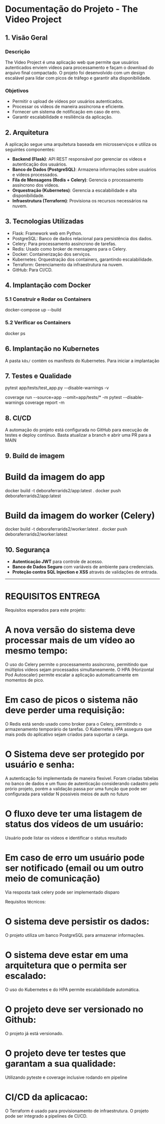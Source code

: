 # Documentação do Projeto - The Video Project

## 1. Visão Geral

### Descrição
The Video Project é uma aplicação web que permite que usuários autenticados enviem vídeos para processamento e façam o download do arquivo final compactado. O projeto foi desenvolvido com um design escalável para lidar com picos de tráfego e garantir alta disponibilidade.

### Objetivos
- Permitir o upload de vídeos por usuários autenticados.
- Processar os vídeos de maneira assíncrona e eficiente.
- Fornecer um sistema de notificação em caso de erro.
- Garantir escalabilidade e resiliência da aplicação.

## 2. Arquitetura

A aplicação segue uma arquitetura baseada em microsserviços e utiliza os seguintes componentes:

- **Backend (Flask)**: API REST responsável por gerenciar os vídeos e autenticação dos usuários.
- **Banco de Dados (PostgreSQL)**: Armazena informações sobre usuários e vídeos processados.
- **Fila de Mensagens (Redis + Celery)**: Gerencia o processamento assíncrono dos vídeos.
- **Orquestração (Kubernetes)**: Gerencia a escalabilidade e alta disponibilidade.
- **Infraestrutura (Terraform)**: Provisiona os recursos necessários na nuvem.

## 3. Tecnologias Utilizadas

- Flask: Framework web em Python.
- PostgreSQL: Banco de dados relacional para persistência dos dados.
- Celery: Para processamento assíncrono de tarefas.
- Redis: Usado como broker de mensagens para o Celery.
- Docker: Containerização dos serviços.
- Kubernetes: Orquestração dos containers, garantindo escalabilidade.
- Terraform: Gerenciamento da infraestrutura na nuvem.
- GitHub: Para CI/CD.

## 4. Implantação com Docker

### 5.1 Construir e Rodar os Containers
docker-compose up --build

### 5.2 Verificar os Containers
docker ps

## 6. Implantação no Kubernetes
A pasta `k8s/` contém os manifests do Kubernetes. Para iniciar a implantação


## 7. Testes e Qualidade
pytest app/tests/test_app.py --disable-warnings -v

coverage run --source=app --omit=app/tests/* -m pytest --disable-warnings
coverage report -m

## 8. CI/CD

A automação do projeto está configurada no GitHub para execução de testes e deploy contínuo. Basta atualizar a branch e abrir uma PR para a MAIN

## 9. Build de imagem

# Build da imagem do app
docker build -t deboraferrarids2/app:latest .
docker push deboraferrarids2/app:latest

# Build da imagem do worker (Celery)
docker build -t deboraferrarids2/worker:latest .
docker push deboraferrarids2/worker:latest

## 10. Segurança

- **Autenticação JWT** para controle de acesso.
- **Banco de Dados Seguro** com variáveis de ambiente para credenciais.
- **Proteção contra SQL Injection e XSS** através de validações de entrada.


------------------------------------

# REQUISITOS ENTREGA

Requisitos esperados para este projeto:

# A nova versão do sistema deve processar mais de um vídeo ao mesmo tempo: 
O uso do Celery permite o processamento assíncrono, permitindo que múltiplos vídeos sejam processados simultaneamente. O HPA (Horizontal Pod Autoscaler) permite escalar a aplicação automaticamente em momentos de pico.

# Em caso de picos o sistema não deve perder uma requisição: 
O Redis está sendo usado como broker para o Celery, permitindo o armazenamento temporário de tarefas.
O Kubernetes HPA assegura que mais pods do aplicativo sejam criados para suportar a carga.

# O Sistema deve ser protegido por usuário e senha:
A autenticação foi implementada de maneira flexivel. Foram criadas tabelas no banco de dados e um fluxo de autenticação considerando cadastro pelo prório projeto, porém a validação passa por uma função que pode ser configurada para validar N possiveis meios de auth no futuro

# O fluxo deve ter uma listagem de status dos vídeos de um usuário:
Usuário pode listar os videos e identificar o status resultado 

# Em caso de erro um usuário pode ser notificado (email ou um outro meio de comunicação)
Via resposta task celery pode ser implementado disparo 

Requisitos técnicos:

# O sistema deve persistir os dados:
O projeto utiliza um banco PostgreSQL para armazenar informações.

# O sistema deve estar em uma arquitetura que o permita ser escalado:
O uso do Kubernetes e do HPA permite escalabilidade automática.

# O projeto deve ser versionado no Github:
O projeto já está versionado.

# O projeto deve ter testes que garantam a sua qualidade:
Utilizando pyteste e coverage inclusive rodando em pipeline

# CI/CD da aplicacao: 
O Terraform é usado para provisionamento de infraestrutura.
O projeto pode ser integrado a pipelines de CI/CD.


